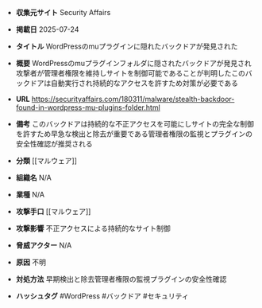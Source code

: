 - **収集元サイト**
Security Affairs

- **掲載日**
2025-07-24

- **タイトル**
WordPressのmuプラグインに隠れたバックドアが発見された

- **概要**
WordPressのmuプラグインフォルダに隠されたバックドアが発見され攻撃者が管理者権限を維持しサイトを制御可能であることが判明したこのバックドアは自動実行され持続的なアクセスを許すため対策が必要である

- **URL**
https://securityaffairs.com/180311/malware/stealth-backdoor-found-in-wordpress-mu-plugins-folder.html

- **備考**
このバックドアは持続的な不正アクセスを可能にしサイトの完全な制御を許すため早急な検出と除去が重要である管理者権限の監視とプラグインの安全性確認が推奨される

- **分類**
[[マルウェア]]

- **組織名**
N/A

- **業種**
N/A

- **攻撃手口**
[[マルウェア]]

- **攻撃影響**
不正アクセスによる持続的なサイト制御

- **脅威アクター**
N/A

- **原因**
不明

- **対処方法**
早期検出と除去管理者権限の監視プラグインの安全性確認

- **ハッシュタグ**
#WordPress #バックドア #セキュリティ
